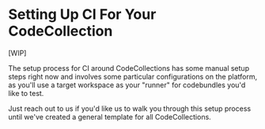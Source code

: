# Setting Up CI For Your CodeCollection
[WIP]

The setup process for CI around CodeCollections has some manual setup steps right now and involves some particular configurations on the platform, as you'll use a target workspace as your "runner" for codebundles you'd like to test.

Just reach out to us if you'd like us to walk you through this setup process until we've created a general template for all CodeCollections.